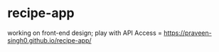 # recipe-app
working on front-end design;
play with API
Access = https://praveen-singh0.github.io/recipe-app/
